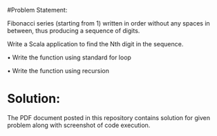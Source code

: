 #Problem Statement:

Fibonacci series (starting from 1) written in order without any spaces in between, thus producing a sequence of digits.

Write a Scala application to find the Nth digit in the sequence.

•	Write the function using standard for loop

•	Write the function using recursion


# Solution:

The PDF document posted in this repository contains solution for given problem along with screenshot of code execution.
